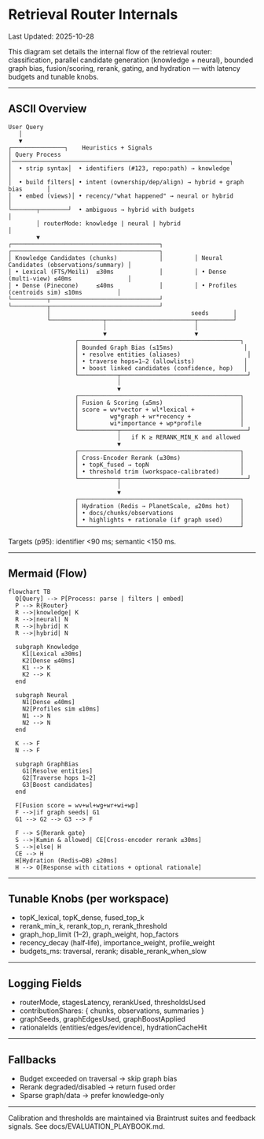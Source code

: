 # Retrieval Router Internals

Last Updated: 2025-10-28

This diagram set details the internal flow of the retrieval router: classification, parallel candidate generation (knowledge + neural), bounded graph bias, fusion/scoring, rerank, gating, and hydration — with latency budgets and tunable knobs.

---

## ASCII Overview

```
User Query
   │
   ▼
┌───────────────┐    Heuristics + Signals
│ Query Process │──────────────────────────────────────────────────────────────┐
│  • strip syntax│  • identifiers (#123, repo:path) → knowledge                │
│  • build filters│ • intent (ownership/dep/align) → hybrid + graph bias       │
│  • embed (views)│ • recency/"what happened" → neural or hybrid               │
└───────┬────────┘  • ambiguous → hybrid with budgets                           │
        │ routerMode: knowledge | neural | hybrid                               │
        ▼
┌──────────────────────────────────────────┐         ┌──────────────────────────────────────────┐
│ Knowledge Candidates (chunks)            │         │ Neural Candidates (observations/summary) │
│ • Lexical (FTS/Meili)  ≤30ms             │         │ • Dense (multi‑view) ≤40ms                │
│ • Dense (Pinecone)     ≤40ms             │         │ • Profiles (centroids sim) ≤10ms          │
└──────────┬───────────────────────────────┘         └──────────┬───────────────────────────────┘
           │                                        seeds       │
           └───────────────┬─────────────────────────┬──────────┘
                           │                         │
                           ▼                         ▼
                   ┌──────────────────────────────────────────────┐
                   │ Bounded Graph Bias (≤15ms)                    │
                   │ • resolve entities (aliases)                   │
                   │ • traverse hops=1–2 (allowlists)              │
                   │ • boost linked candidates (confidence, hop)   │
                   └───────────┬────────────────────────────────────┘
                               │
                               ▼
                   ┌──────────────────────────────────────────────┐
                   │ Fusion & Scoring (≤5ms)                      │
                   │ score = wv*vector + wl*lexical +             │
                   │         wg*graph + wr*recency +              │
                   │         wi*importance + wp*profile           │
                   └───────────┬────────────────────────────────────┘
                               │   if K ≥ RERANK_MIN_K and allowed
                               ▼
                   ┌──────────────────────────────────────────────┐
                   │ Cross‑Encoder Rerank (≤30ms)                 │
                   │ • topK_fused → topN                          │
                   │ • threshold trim (workspace‑calibrated)      │
                   └───────────┬────────────────────────────────────┘
                               │
                               ▼
                   ┌──────────────────────────────────────────────┐
                   │ Hydration (Redis → PlanetScale, ≤20ms hot)   │
                   │ • docs/chunks/observations                   │
                   │ • highlights + rationale (if graph used)     │
                   └──────────────────────────────────────────────┘
```

Targets (p95): identifier <90 ms; semantic <150 ms.

---

## Mermaid (Flow)

```mermaid
flowchart TB
  Q[Query] --> P[Process: parse | filters | embed]
  P --> R{Router}
  R -->|knowledge| K
  R -->|neural| N
  R -->|hybrid| K
  R -->|hybrid| N

  subgraph Knowledge
    K1[Lexical ≤30ms]
    K2[Dense ≤40ms]
    K1 --> K
    K2 --> K
  end

  subgraph Neural
    N1[Dense ≤40ms]
    N2[Profiles sim ≤10ms]
    N1 --> N
    N2 --> N
  end

  K --> F
  N --> F

  subgraph GraphBias
    G1[Resolve entities]
    G2[Traverse hops 1–2]
    G3[Boost candidates]
  end

  F[Fusion score = wv+wl+wg+wr+wi+wp]
  F -->|if graph seeds| G1
  G1 --> G2 --> G3 --> F

  F --> S{Rerank gate}
  S -->|K≥min & allowed| CE[Cross‑encoder rerank ≤30ms]
  S -->|else| H
  CE --> H
  H[Hydration (Redis→DB) ≤20ms]
  H --> O[Response with citations + optional rationale]
```

---

## Tunable Knobs (per workspace)

- topK_lexical, topK_dense, fused_top_k
- rerank_min_k, rerank_top_n, rerank_threshold
- graph_hop_limit (1–2), graph_weight, hop_factors
- recency_decay (half‑life), importance_weight, profile_weight
- budgets_ms: traversal, rerank; disable_rerank_when_slow

---

## Logging Fields

- routerMode, stagesLatency, rerankUsed, thresholdsUsed
- contributionShares: { chunks, observations, summaries }
- graphSeeds, graphEdgesUsed, graphBoostApplied
- rationaleIds (entities/edges/evidence), hydrationCacheHit

---

## Fallbacks

- Budget exceeded on traversal → skip graph bias
- Rerank degraded/disabled → return fused order
- Sparse graph/data → prefer knowledge‑only

---

Calibration and thresholds are maintained via Braintrust suites and feedback signals. See docs/EVALUATION_PLAYBOOK.md.

